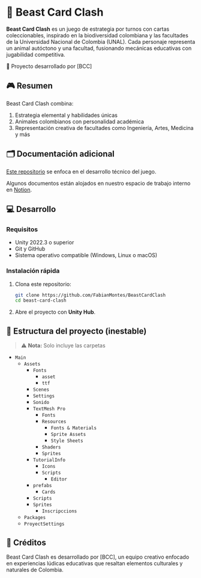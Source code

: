 # 🐾 Beast Card Clash
**Beast Card Clash** es un juego de estrategia por turnos con cartas coleccionables, inspirado en la biodiversidad colombiana y las facultades de la Universidad Nacional de Colombia (UNAL). Cada personaje representa un animal autóctono y una facultad, fusionando mecánicas educativas con jugabilidad competitiva.

🌱 Proyecto desarrollado por [BCC]

## 🎮 Resumen
Beast Card Clash combina:

1. Estrategia elemental y habilidades únicas
2. Animales colombianos con personalidad académica
3. Representación creativa de facultades como Ingeniería, Artes, Medicina y más

## 🗂️ Documentación adicional
[Este repositorio](https://github.com/FabianMontes/BeastCardClash) se enfoca en el desarrollo técnico del juego.

Algunos documentos están alojados en nuestro espacio de trabajo interno en [Notion](https://www.notion.so/Beast-Card-Clash-Panel-Principal-22ae3c0896b080fea2b2ecc18c97f982?source=copy_link).

## 💻 Desarrollo

### Requisitos
- Unity 2022.3 o superior  
- Git y GitHub
- Sistema operativo compatible (Windows, Linux o macOS)  

### Instalación rápida
1. Clona este repositorio:

   ```bash  
   git clone https://github.com/FabianMontes/BeastCardClash  
   cd beast-card-clash  
   ```

2. Abre el proyecto con **Unity Hub**.

## 🔧 Estructura del proyecto (inestable)
> ⚠️ **Nota:** Solo incluye las carpetas

- `Main`
    - `Assets`
        - `Fonts`
            - `asset`
            - `ttf`
        - `Scenes`
        - `Settings`
        - `Sonido`
        - `TextMesh Pro`
            - `Fonts`
            - `Resources`
                - `Fonts & Materials`
                - `Sprite Assets`
                - `Style Sheets`
            - `Shaders`
            - `Sprites`
        - `TutorialInfo`
            - `Icons`
            - `Scripts`
                - `Editor`
        - `prefabs`
            - `Cards`
        - `Scripts`
        - `Sprites`
            - `Inscripccions`
    - `Packages`
    - `ProyectSettings`

## 🧠 Créditos
Beast Card Clash es desarrollado por [BCC], un equipo creativo enfocado en experiencias lúdicas educativas que resaltan elementos culturales y naturales de Colombia.
